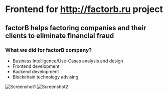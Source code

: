 # Frontend for http://factorb.ru project
## factorB helps factoring companies and their clients to eliminate financial fraud

### What we did for factorB company?
* Business Intelligence/Use-Cases analysis and design
* Frontend development
* Backend development
* Blockchain technology advising

![Screenshot1](https://i.imgsafe.org/6770ad1e98.png)
![Screenshot2](https://i.imgsafe.org/6770b4e2ea.png)
